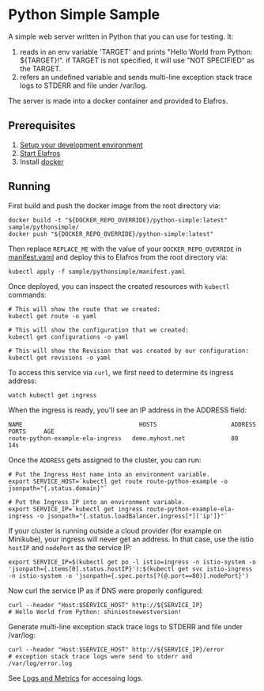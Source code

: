 # Python Simple Sample

A simple web server written in Python that you can use for testing. It:

  1. reads in an env variable 'TARGET' and prints "Hello World from Python: ${TARGET}!". if
     TARGET is not specified, it will use "NOT SPECIFIED" as the TARGET.
  1. refers an undefined variable and sends multi-line exception stack trace logs
     to STDERR and file under /var/log.

The server is made into a docker container and provided to Elafros.

## Prerequisites

1. [Setup your development environment](../../DEVELOPMENT.md#getting-started)
2. [Start Elafros](../../README.md#start-elafros)
3. Install [docker](https://www.docker.com/)

## Running

First build and push the docker image from the root directory via:
```shell
docker build -t "${DOCKER_REPO_OVERRIDE}/python-simple:latest" sample/pythonsimple/
docker push "${DOCKER_REPO_OVERRIDE}/python-simple:latest"
```

Then replace `REPLACE_ME` with the value of your `DOCKER_REPO_OVERRIDE` in
[manifest.yaml](./manifest.yaml#L36) and deploy this to Elafros from the root directory via:
```shell
kubectl apply -f sample/pythonsimple/manifest.yaml
```

Once deployed, you can inspect the created resources with `kubectl` commands:

```shell
# This will show the route that we created:
kubectl get route -o yaml
```

```shell
# This will show the configuration that we created:
kubectl get configurations -o yaml
```

```shell
# This will show the Revision that was created by our configuration:
kubectl get revisions -o yaml

```

To access this service via `curl`, we first need to determine its ingress address:
```shell
watch kubectl get ingress
```

When the ingress is ready, you'll see an IP address in the ADDRESS field:

```
NAME                                 HOSTS                     ADDRESS   PORTS     AGE
route-python-example-ela-ingress   demo.myhost.net             80        14s
```

Once the `ADDRESS` gets assigned to the cluster, you can run:

```shell
# Put the Ingress Host name into an environment variable.
export SERVICE_HOST=`kubectl get route route-python-example -o jsonpath="{.status.domain}"`

# Put the Ingress IP into an environment variable.
export SERVICE_IP=`kubectl get ingress route-python-example-ela-ingress -o jsonpath="{.status.loadBalancer.ingress[*]['ip']}"`
```

If your cluster is running outside a cloud provider (for example on Minikube),
your ingress will never get an address. In that case, use the istio `hostIP` and `nodePort` as the service IP:

```shell
export SERVICE_IP=$(kubectl get po -l istio=ingress -n istio-system -o 'jsonpath={.items[0].status.hostIP}'):$(kubectl get svc istio-ingress -n istio-system -o 'jsonpath={.spec.ports[?(@.port==80)].nodePort}')
```

Now curl the service IP as if DNS were properly configured:

```shell
curl --header "Host:$SERVICE_HOST" http://${SERVICE_IP}
# Hello World from Python: shiniestnewestversion!
```

Generate multi-line exception stack trace logs to STDERR and file under /var/log:
```shell
curl --header "Host:$SERVICE_HOST" http://${SERVICE_IP}/error
# exception stack trace logs were send to stderr and /var/log/error.log
```

See [Logs and Metrics](../../docs/telemetry.md) for accessing logs.
